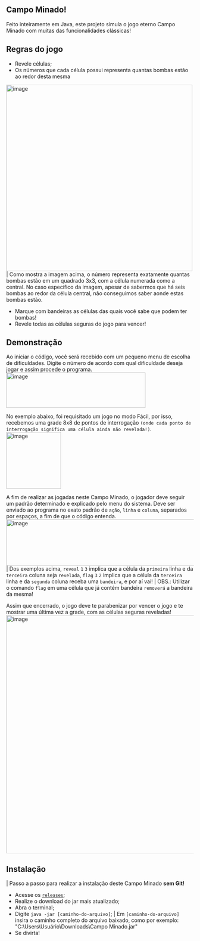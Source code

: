 ## Campo Minado!

Feito inteiramente em Java, este projeto simula o jogo eterno Campo Minado com muitas das funcionalidades clássicas!

## Regras do jogo

- Revele células;
- Os números que cada célula possui representa quantas bombas estão ao redor desta mesma
<img width="500" height="500" alt="image" src="https://github.com/user-attachments/assets/ffeaff08-68e4-4dbe-864b-09df86e7aa00" />
| Como mostra a imagem acima, o número representa exatamente quantas bombas estão em um quadrado 3x3, com a célula numerada como a central. No caso específico da imagem, apesar de sabermos que há seis bombas ao redor da célula central, não conseguimos saber aonde estas bombas estão.

- Marque com bandeiras as células das quais você sabe que podem ter bombas!
- Revele todas as células seguras do jogo para vencer!

## Demonstração

Ao iniciar o código, você será recebido com um pequeno menu de escolha de dificuldades. Digite o número de acordo com qual dificuldade deseja jogar e assim procede o programa.
<img width="374" height="95" alt="image" src="https://github.com/user-attachments/assets/f1e04433-52ae-4d24-890f-fffa431dbe16" />

No exemplo abaixo, foi requisitado um jogo no modo Fácil, por isso, recebemos uma grade 8x8 de pontos de interrogação `(onde cada ponto de interrogação significa uma célula ainda não revelada!)`.
<img width="147" height="152" alt="image" src="https://github.com/user-attachments/assets/4286fdd0-db13-4c05-a9d1-b551c57341a2" />

A fim de realizar as jogadas neste Campo Minado, o jogador deve seguir um padrão determinado e explicado pelo menu do sistema.
Deve ser enviado ao programa no exato padrão de `ação`, `linha` e `coluna`, separados por espaços, a fim de que o código entenda.
<img width="915" height="124" alt="image" src="https://github.com/user-attachments/assets/9ff2dcb5-4265-4827-99d7-a1ee4a1faae3" />
| Dos exemplos acima, `reveal` `1` `3` implica que a célula da `primeira` linha e da `terceira` coluna seja `revelada`, `flag` `3` `2` implica que a célula da `terceira` linha e da `segunda` coluna receba uma `bandeira`, e por aí vai!
| OBS.: Utilizar o comando `flag` em uma célula que já contém bandeira `removerá` a bandeira da mesma!

Assim que encerrado, o jogo deve te parabenizar por vencer o jogo e te mostrar uma última vez a grade, com as células seguras reveladas!
<img width="793" height="639" alt="image" src="https://github.com/user-attachments/assets/e8f3cf1c-27fa-4ec7-b3a6-ede673356cc9" />

## Instalação

| Passo a passo para realizar a instalação deste Campo Minado <b>sem Git!</b>

- Acesse os [`releases`](https://github.com/niconsoli/campominado/releases);
- Realize o download do jar mais atualizado;
- Abra o terminal;
- Digite `java -jar [caminho-do-arquivo]`;
| Em `[caminho-do-arquivo]` insira o caminho completo do arquivo baixado, como por exemplo: "C:\Users\Usuário\Downloads\Campo Minado.jar"
- Se divirta!






